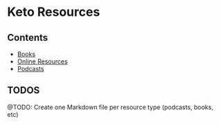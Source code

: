 # Keto Resources

## Contents
* [Books](books.md)
* [Online Resources](online.md)
* [Podcasts](podcasts.md)

## TODOS
@TODO: Create one Markdown file per resource type (podcasts, books, etc)
